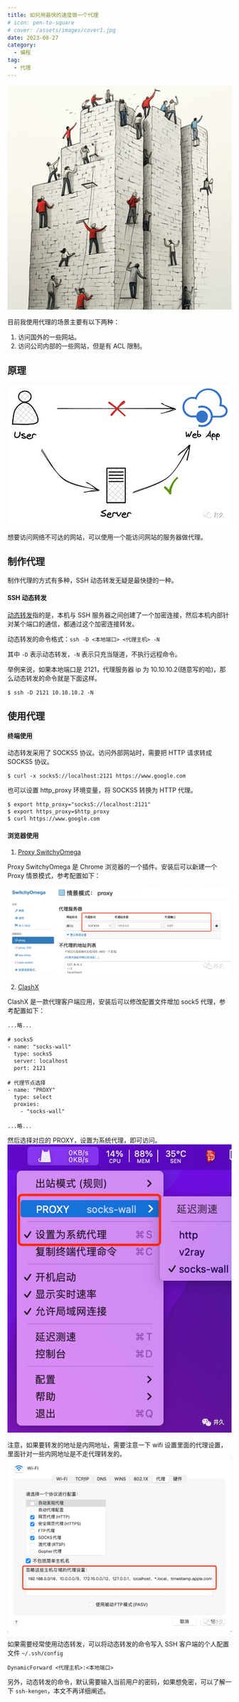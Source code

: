 ```yaml
---
title: 如何用最快的速度做一个代理
# icon: pen-to-square
# cover: /assets/images/cover1.jpg
date: 2023-08-27
category:
  - 编程
tag:
  - 代理
---
```


![](./images/cover20230827005.jpg)

目前我使用代理的场景主要有以下两种：

1. 访问国外的一些网站。
2. 访问公司内部的一些网站，但是有 ACL 限制。

## 原理

![](./images/20230827001.png)

想要访问网络不可达的网站，可以使用一个能访问网站的服务器做代理。

## 制作代理

制作代理的方式有多种，SSH 动态转发无疑是最快捷的一种。

#### SSH 动态转发

[动态转发](https://wangdoc.com/ssh/port-forwarding.html "动态转发")指的是，本机与 SSH 服务器之间创建了一个加密连接，然后本机内部针对某个端口的通信，都通过这个加密连接转发。

动态转发的命令格式：`ssh -D <本地端口> <代理主机> -N`

其中 `-D` 表示动态转发，`-N` 表示只充当隧道，不执行远程命令。

举例来说，如果本地端口是 2121，代理服务器 ip 为 10.10.10.2(随意写的哈)，那么动态转发的命令就是下面这样。

```
$ ssh -D 2121 10.10.10.2 -N
```

## 使用代理

#### 终端使用

动态转发采用了 SOCKS5 协议。访问外部网站时，需要把 HTTP 请求转成 SOCKS5 协议。

```
$ curl -x socks5://localhost:2121 https://www.google.com
```

也可以设置 http_proxy 环境变量，将 SOCKS5 转换为 HTTP 代理。

```
$ export http_proxy="socks5://localhost:2121"
$ export https_proxy=$http_proxy
$ curl https://www.google.com
```

#### 浏览器使用

1. [Proxy SwitchyOmega](https://chrome.google.com/webstore/detail/proxy-switchyomega/padekgcemlokbadohgkifijomclgjgif "Proxy SwitchyOmega")

Proxy SwitchyOmega 是 Chrome 浏览器的一个插件。安装后可以新建一个 Proxy 情景模式，参考配置如下：

![](./images/20230827002.png)

2. [ClashX](https://github.com/yichengchen/clashX/releases "ClashX")
   
ClashX 是一款代理客户端应用，安装后可以修改配置文件增加 sock5 代理，参考配置如下：

```
...略...

# socks5
- name: "socks-wall"
  type: socks5
  server: localhost
  port: 2121

# 代理节点选择
- name: "PROXY"
  type: select
  proxies:
    - "socks-wall"

...略...
```

然后选择对应的 PROXY，设置为系统代理，即可访问。
![](./images/20230827003.png)

注意，如果要转发的地址是内网地址，需要注意一下 wifi 设置里面的代理设置，里面针对一些内网地址是不走代理转发的。
![](./images/20230827004.png)

如果需要经常使用动态转发，可以将动态转发的命令写入 SSH 客户端的个人配置文件 `~/.ssh/config`

```
DynamicForward <代理主机>:<本地端口>
```

另外，动态转发的命令，默认需要输入当前用户的密码，如果想免密，可以了解一下 `ssh-kengen`，本文不再详细阐述。